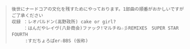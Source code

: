> ```
>後世にナードコアの文化を残すためにやっております。1部曲の順番がおかしいですがご了承ください
>収録 ：レオパルドン(高野政所) cake or girl?
>　　 ：はんだやレイヴ(八卦商会)ファック!マルチね☆彡REMIXES　SUPER STAR FOURTH　
>      :すだちょろぱer☆BBS (仮称)
